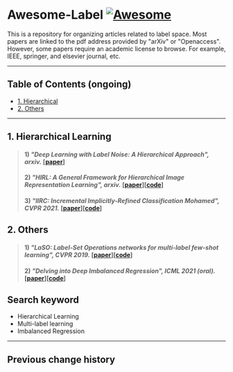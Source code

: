 # Awesome-Label [![Awesome](https://cdn.rawgit.com/sindresorhus/awesome/d7305f38d29fed78fa85652e3a63e154dd8e8829/media/badge.svg)](https://github.com/zhukaii/Awesome-Label/)

This is a repository for organizing articles related to label space. Most papers are linked to the pdf address provided by "arXiv" or "Openaccess". However, some papers require an academic license to browse. For example, IEEE, springer, and elsevier journal, etc.

---

## Table of Contents (ongoing)

- [1. Hierarchical](#1-Hierarchical)
- [2. Others](#2-Others)

---

## 1. Hierarchical Learning

> #### 1) *"Deep Learning with Label Noise: A Hierarchical Approach", arxiv.* [[paper](https://arxiv.org/pdf/2205.14299.pdf)]
> #### 2) *"HIRL: A General Framework for Hierarchical Image Representation Learning", arxiv.* [[paper](https://arxiv.org/pdf/2205.13159.pdf)][[code](https://github.com/hirl-team/HIRL)]
> #### 3) *"IIRC: Incremental Implicitly-Refined Classification Mohamed", CVPR 2021.* [[paper](https://arxiv.org/pdf/2012.12477.pdf)][[code](https://github.com/chandar-lab/IIRC)]


## 2. Others

> #### 1) *"LaSO: Label-Set Operations networks for multi-label few-shot learning", CVPR 2019.* [[paper](https://arxiv.org/pdf/1902.09811.pdf)][[code](https://github.com/leokarlin/LaSO)]
> #### 2) *"Delving into Deep Imbalanced Regression", ICML 2021 (oral).* [[paper](https://arxiv.org/pdf/2102.09554.pdf)][[code](https://github.com/YyzHarry/imbalanced-regression)]


## Search keyword

- Hierarchical Learning
- Multi-label learning
- Imbalanced Regression

---

## Previous change history


